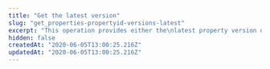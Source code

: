 ```yaml
---
title: "Get the latest version"
slug: "get_properties-propertyid-versions-latest"
excerpt: "This operation provides either the\nlatest property version overall, or the latest one active on\nthe production or staging networks. By default, the response\nyields the property version with the highest number.\nSpecifying an `activatedOn` of `STAGING` or `PRODUCTION`\nyields the version that's currently active on either network."
hidden: false
createdAt: "2020-06-05T13:00:25.216Z"
updatedAt: "2020-06-05T13:00:25.216Z"
---
```


